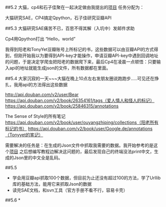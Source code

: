 ##5.2
大猫，cp4和石子佳聚在一起决定做由我提出的[项目](http://stonejiajia.gitbooks.io/test-book/content/source/week5/project.html)
任务分配为：

大猫研究SAE，CP4搞定Qpython，石子佳研究豆瓣API

##5.3
大猫研究SAE痛苦不已，百思不得其解（入坑中）发邮件求助

Cp4用Qpython打出 “Hello，world”

我得到阳老和TonyYet豆瓣账号上所标记的书，这些数据可以由豆瓣API的方式得到，但刚开始我以为要得到API-key才能操作，申请豆瓣API-key中遇到回调地址的问题，于是决定学爬虫把阳老的数据爬下来，最后Cp4在凌晨一点顿悟：只要输入api的地址就能生成json的文件，所有数据都在里面。

##5.4
大家沉寂的一天~~~大猫在晚上10点左右发朋友圈说跑跑步.....可见还在挣扎，我用api的方法得出这些数据


http://api.douban.com/v2/user/Bear
https://api.douban.com/v2/book/26354161/tags（爱人情人和怪人的标记）
https://api.douban.com/v2/book/25846315/annotations

The Sense of Style的所有笔记
https://api.douban.com/v2/book/user/ouyangzhiping/collections（阳老所有标记的书）
https://api.douban.com/v2/book/user/Google.de/annotations（Tonyyet的笔记）

需要解决的任务是：在生成的Json文件中抓取我需要的数据。我开始参考的是这个[项目](https://github.com/shuaijiang/doubanAPI)
之后想编写教程边解决这问题的，最后发现自己的终端没法print中文，生成的Json里的中文全是乱码。

##5.5
* 学会用豆瓣api抓取100个数据，但目前为止还没有超过100的方法，学了Urllib库的基础方法，能用它来抓取Json的数据
* 读完SAE文档，和svn工具（官方手册不看不行，容易卡壳）

##5.6
* 
